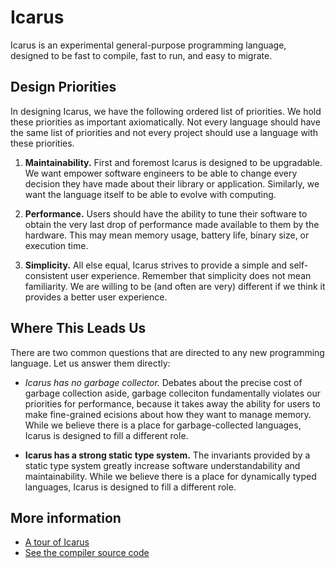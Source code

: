 # Icarus

Icarus is an experimental general-purpose programming language, designed to be
fast to compile, fast to run, and easy to migrate.

## Design Priorities

In designing Icarus, we have the following ordered list of priorities. We hold
these priorities as important axiomatically. Not every language should have the
same list of priorities and not every project should use a language with these
priorities.

1. **Maintainability.** First and foremost Icarus is designed to be upgradable.
We want empower software engineers to be able to change every decision they have
made about their library or application. Similarly, we want the language itself
to be able to evolve with computing.

1. **Performance.** Users should have the ability to tune their software to
obtain the very last drop of performance made available to them by the hardware.
This may mean memory usage, battery life, binary size, or execution time.

1. **Simplicity.** All else equal, Icarus strives to provide a simple and
self-consistent user experience. Remember that simplicity does not mean
familiarity. We are willing to be (and often are very) different if we think it 
provides a better user experience.

## Where This Leads Us

There are two common questions that are directed to any new programming language.
Let us answer them directly:

* *Icarus has no garbage collector.* Debates about the precise cost of garbage
collection aside, garbage colleciton fundamentally violates our priorities for
performance, because it takes away the ability for users to make fine-grained 
ecisions about how they want to manage memory. While we believe there is a place
for garbage-collected languages, Icarus is designed to fill a different role.

* **Icarus has a strong static type system.** The invariants provided by a static
type system greatly increase software understandability and maintainability.
While we believe there is a place for dynamically typed languages, Icarus is
designed to fill a different role.

## More information

* [A tour of Icarus](tour.md)
* [See the compiler source code](https://github.com/asoffer/Icarus)

